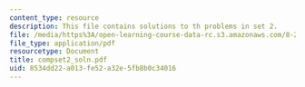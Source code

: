 ```yaml
---
content_type: resource
description: This file contains solutions to th problems in set 2.
file: /media/https%3A/open-learning-course-data-rc.s3.amazonaws.com/8-282j-introduction-to-astronomy-spring-2006/8534dd22a013fe52a32e5fb8b0c34016_compset2_soln.pdf
file_type: application/pdf
resourcetype: Document
title: compset2_soln.pdf
uid: 8534dd22-a013-fe52-a32e-5fb8b0c34016
---
```

